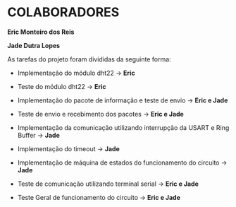 
# COLABORADORES

**Eric Monteiro dos Reis**

**Jade Dutra Lopes**

As tarefas do projeto foram divididas da seguinte forma:

 - Implementação do módulo dht22 -> **Eric**

 - Teste do módulo dht22 -> **Eric**

 - Implementação do pacote de informação e teste de envio -> **Eric e Jade**

 - Teste de envio e recebimento dos pacotes -> **Eric e Jade**

 - Implementação da comunicação utilizando interrupção da USART e Ring Buffer -> **Jade** 

 - Implementação do timeout -> **Jade**

 - Implementação de máquina de estados do funcionamento do circuito -> **Jade**

 - Teste de comunicação utilizando terminal serial -> **Eric e Jade**

 - Teste Geral de funcionamento do circuito -> **Eric e Jade**


